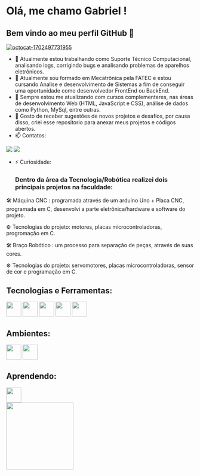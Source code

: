# Olá, me chamo Gabriel ! 
## Bem vindo ao meu perfil GitHub 👋

<a href="https://ibb.co/88Zrd79"><img src="https://i.ibb.co/88Zrd79/octocat-1702497731955.png" alt="octocat-1702497731955" border="0" > </a>

- 🔭 Atualmente estou trabalhando como Suporte Técnico Computacional, analisando logs, corrigindo bugs e analisando problemas de aparelhos eletrônicos. 
- 🌱 Atualmente sou formado em Mecatrônica pela FATEC e estou cursando Analise e desenvolvimento de Sistemas a fim de conseguir uma oportunidade como desenvolvedor FrontEnd ou BackEnd. 
- 👯 Sempre estou me atualizando com cursos complementares, nas áreas de desenvolvimento Web (HTML, JavaScript e CSS), análise de dados como Python, MySql, entre outras. 
- 💬 Gosto de receber sugestões de novos projetos e desafios, por causa disso, criei esse repositorio para anexar meus projetos e códigos abertos. 
- 📫 Contatos:

<div>
  
<a href = "mailto:contato@seu-usuário-aqui"><img loading="lazy" src="https://img.shields.io/badge/Gmail-D14836?style=for-the-badge&logo=gmail&logoColor=white" target="_blank"></a>
<a href="https://www.linkedin.com/in/seu-usuário-linkedln-aqui" target="_blank"><img loading="lazy" src="https://img.shields.io/badge/-LinkedIn-%230077B5?style=for-the-badge&logo=linkedin&logoColor=white" target="_blank"></a>   

</div>

- ⚡ Curiosidade:
  
  ### Dentro da área da Tecnologia/Robótica realizei dois principais projetos na faculdade:
  
🛠 Máquina CNC : programada através de um arduino Uno + Placa CNC, programada em C, desenvolvi a parte eletrônica/hardware e software do projeto.

⚙ Tecnologias do projeto: motores, placas microcontroladoras, progromação em C. 

🛠 Braço Robótico : um processo para separação de peças, através de suas cores. 

⚙ Tecnologias do projeto: servomotores, placas microcontroladoras, sensor de cor e programação em C. 


## Tecnologias e Ferramentas: 

<img loading="lazy" src="https://cdn.jsdelivr.net/gh/devicons/devicon/icons/css3/css3-original.svg" width="40" height="40"/> <img loading="lazy" src="https://cdn.jsdelivr.net/gh/devicons/devicon/icons/html5/html5-original.svg" width="40" height="40"/> <img loading="lazy" src="https://cdn.jsdelivr.net/gh/devicons/devicon/icons/jira/jira-original.svg" width="40" height="40"/> <img loading="lazy" src="https://cdn.jsdelivr.net/gh/devicons/devicon/icons/python/python-original.svg" width="40" height="40" /> <img loading="lazy" src="https://cdn.jsdelivr.net/gh/devicons/devicon/icons/unity/unity-original.svg" width="40" height="40" />


## Ambientes: 

<img loading="lazy" src="https://cdn.jsdelivr.net/gh/devicons/devicon/icons/windows8/windows8-original.svg" width="40" height="40" /> <img loading="lazy" src="https://cdn.jsdelivr.net/gh/devicons/devicon/icons/linux/linux-original.svg" width="40" height="40" />


## Aprendendo: 

<img loading="lazy" src="https://cdn.jsdelivr.net/gh/devicons/devicon/icons/javascript/javascript-original.svg" width="40" height="40" />

<div>
<a href="https://github.com/GabrielSbarbosa">
<img loading="lazy" height="180em" src="https://github-readme-stats.vercel.app/api/top-langs/?username=GabrielSbarbosa&layout=compact&langs_count=7&theme=dracula"/>
</div>


